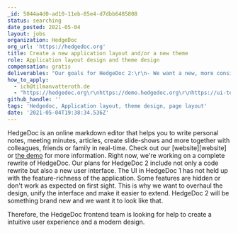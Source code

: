 ```yaml
---
_id: 5044a4d0-ad10-11eb-85e4-d7dbb6485808
status: searching
date_posted: 2021-05-04
layout: jobs
organization: HedgeDoc
org_url: 'https://hedgedoc.org'
title: Create a new application layout and/or a new theme
role: Application layout design and theme design
compensation: gratis
deliverables: "Our goals for HedgeDoc 2:\r\n- We want a new, more consistent application layout. Right now the intro and the history page are very different from the editor. Instead of an application that looks like patchwork, we want a well considered layout with a concept. Everything can be changed. We encourage you to think outside of the box.\r\n- We want to rework the editor page layout. Some features in HedgeDoc 1 are misplaced or hidden and not easy to find. The new layout concept should also include where to put which feature and button.\r\n- The new interface should be accessible, inclusive and mobile-friendly.\r\n- We want a new theme. Feel free to change colors, sizes, spacings, etc. If you need some inspiration then you can take a look at the design on our [website][website] or read the [logo guidelines](https://github.com/hedgedoc/hedgedoc-logo).\r\n\r\nPersonal Requirements:\r\n- You don't have to write code. You can create your drafts in any other software, as long as you can present the results to our frontend team and can explain what should happen and why.\r\n- You don't have to come up with a complete concept right away, even not fully worked out contributions that show your idea are helpful.\r\n- We don't earn money with developing HedgeDoc. It's something we do in our free time. Therefore we can't pay you.\r\n\r\nThe current state of the new user interface is available on <https://ui-test.hedgedoc.net/>. Not every feature is implemented yet."
how_to_apply:
  - ich@tilmanvatteroth.de
  - "https://hedgedoc.org\r\nhttps://demo.hedgedoc.org\r\nhttps://ui-test.hedgedoc.org"
github_handle: ''
tags: 'Hedgedoc, Application layout, theme design, page layout'
date: '2021-05-04T19:38:34.536Z'
---
```

HedgeDoc is an online markdown editor that helps you to write personal notes, meeting minutes, articles, create slide-shows and more together with colleagues, friends or family in real-time. 
Check out our [website][website] or [the demo](https://demo.hedgedoc.org/) for more information.
Right now, we're working on a complete rewrite of HedgeDoc.
Our plans for HedgeDoc 2 include not only a code rewrite but also a new user interface.
The UI in HedgeDoc 1 has not held up with the feature-richness of the application. Some features are hidden or don't work as expected on first sight. This is why we want to overhaul the design, unify the interface and make it easier to extend.
HedgeDoc 2 will be something brand new and we want it to look like that.

Therefore, the HedgeDoc frontend team is looking for help to create a intuitive user experience and a modern design.
